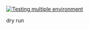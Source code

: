 [![Testing multiple environment](https://github.com/chandra-stack/Multi-version-node-js/actions/workflows/main.yml/badge.svg)](https://github.com/chandra-stack/Multi-version-node-js/actions/workflows/main.yml)


dry run

